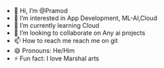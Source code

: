 - 👋 Hi, I’m @Pramod
- 👀 I’m interested in App Development, ML-AI,Cloud
- 🌱 I’m currently learning Cloud
- 💞️ I’m looking to collaborate on Any ai projects
- 📫 How to reach me reach me on git
- 😄 Pronouns: He/Him
- ⚡ Fun fact: I love Marshal arts

<!---
PramodCodes/PramodCodes is a ✨ special ✨ repository because its `README.md` (this file) appears on your GitHub profile.
You can click the Preview link to take a look at your changes.
--->
